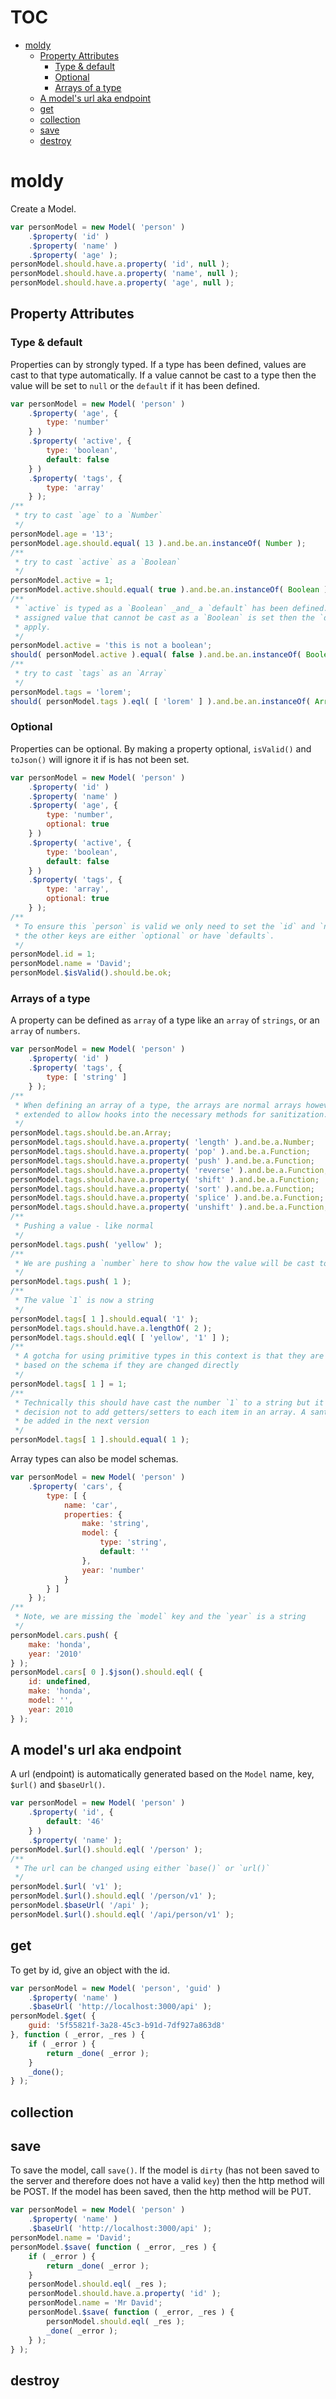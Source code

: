 # TOC
   - [moldy](#moldy)
     - [Property Attributes](#moldy-property-attributes)
       - [Type & default](#moldy-property-attributes-type--default)
       - [Optional](#moldy-property-attributes-optional)
       - [Arrays of a type](#moldy-property-attributes-arrays-of-a-type)
     - [A model's url aka endpoint](#moldy-a-models-url-aka-endpoint)
     - [get](#moldy-get)
     - [collection](#moldy-collection)
     - [save](#moldy-save)
     - [destroy](#moldy-destroy)
<a name=""></a>
 
<a name="moldy"></a>
# moldy
Create a Model.

```js
var personModel = new Model( 'person' )
	.$property( 'id' )
	.$property( 'name' )
	.$property( 'age' );
personModel.should.have.a.property( 'id', null );
personModel.should.have.a.property( 'name', null );
personModel.should.have.a.property( 'age', null );
```

<a name="moldy-property-attributes"></a>
## Property Attributes
<a name="moldy-property-attributes-type--default"></a>
### Type & default
Properties can by strongly typed. If a type has been defined, values are cast to that type automatically. If a value cannot be cast to a type then the value will be set to `null` or the `default` if it has been defined.

```js
var personModel = new Model( 'person' )
	.$property( 'age', {
		type: 'number'
	} )
	.$property( 'active', {
		type: 'boolean',
		default: false
	} )
	.$property( 'tags', {
		type: 'array'
	} );
/**
 * try to cast `age` to a `Number`
 */
personModel.age = '13';
personModel.age.should.equal( 13 ).and.be.an.instanceOf( Number );
/**
 * try to cast `active` as a `Boolean`
 */
personModel.active = 1;
personModel.active.should.equal( true ).and.be.an.instanceOf( Boolean );
/**
 * `active` is typed as a `Boolean` _and_ a `default` has been defined. When an
 * assigned value that cannot be cast as a `Boolean` is set then the `default` will
 * apply.
 */
personModel.active = 'this is not a boolean';
should( personModel.active ).equal( false ).and.be.an.instanceOf( Boolean );
/**
 * try to cast `tags` as an `Array`
 */
personModel.tags = 'lorem';
should( personModel.tags ).eql( [ 'lorem' ] ).and.be.an.instanceOf( Array );
```

<a name="moldy-property-attributes-optional"></a>
### Optional
Properties can be optional. By making a property optional, `isValid()` and `toJson()` will ignore it if is has not been set.

```js
var personModel = new Model( 'person' )
	.$property( 'id' )
	.$property( 'name' )
	.$property( 'age', {
		type: 'number',
		optional: true
	} )
	.$property( 'active', {
		type: 'boolean',
		default: false
	} )
	.$property( 'tags', {
		type: 'array',
		optional: true
	} );
/**
 * To ensure this `person` is valid we only need to set the `id` and `name` because
 * the other keys are either `optional` or have `defaults`.
 */
personModel.id = 1;
personModel.name = 'David';
personModel.$isValid().should.be.ok;
```

<a name="moldy-property-attributes-arrays-of-a-type"></a>
### Arrays of a type
A property can be defined as `array` of a type like an `array` of `strings`, or an `array` of `numbers`.

```js
var personModel = new Model( 'person' )
	.$property( 'id' )
	.$property( 'tags', {
		type: [ 'string' ]
	} );
/**
 * When defining an array of a type, the arrays are normal arrays however they have been
 * extended to allow hooks into the necessary methods for sanitization.
 */
personModel.tags.should.be.an.Array;
personModel.tags.should.have.a.property( 'length' ).and.be.a.Number;
personModel.tags.should.have.a.property( 'pop' ).and.be.a.Function;
personModel.tags.should.have.a.property( 'push' ).and.be.a.Function;
personModel.tags.should.have.a.property( 'reverse' ).and.be.a.Function;
personModel.tags.should.have.a.property( 'shift' ).and.be.a.Function;
personModel.tags.should.have.a.property( 'sort' ).and.be.a.Function;
personModel.tags.should.have.a.property( 'splice' ).and.be.a.Function;
personModel.tags.should.have.a.property( 'unshift' ).and.be.a.Function;
/**
 * Pushing a value - like normal
 */
personModel.tags.push( 'yellow' );
/**
 * We are pushing a `number` here to show how the value will be cast to a string
 */
personModel.tags.push( 1 );
/**
 * The value `1` is now a string
 */
personModel.tags[ 1 ].should.equal( '1' );
personModel.tags.should.have.a.lengthOf( 2 );
personModel.tags.should.eql( [ 'yellow', '1' ] );
/**
 * A gotcha for using primitive types in this context is that they are not sanitized
 * based on the schema if they are changed directly
 */
personModel.tags[ 1 ] = 1;
/**
 * Technically this should have cast the number `1` to a string but it was a design
 * decision not to add getters/setters to each item in an array. A santize method will
 * be added in the next version
 */
personModel.tags[ 1 ].should.equal( 1 );
```

Array types can also be model schemas.

```js
var personModel = new Model( 'person' )
	.$property( 'cars', {
		type: [ {
			name: 'car',
			properties: {
				make: 'string',
				model: {
					type: 'string',
					default: ''
				},
				year: 'number'
			}
		} ]
	} );
/**
 * Note, we are missing the `model` key and the `year` is a string
 */
personModel.cars.push( {
	make: 'honda',
	year: '2010'
} );
personModel.cars[ 0 ].$json().should.eql( {
	id: undefined,
	make: 'honda',
	model: '',
	year: 2010
} );
```

<a name="moldy-a-models-url-aka-endpoint"></a>
## A model's url aka endpoint
A url (endpoint) is automatically generated based on the `Model` name, key, `$url()` and `$baseUrl()`.

```js
var personModel = new Model( 'person' )
	.$property( 'id', {
		default: '46'
	} )
	.$property( 'name' );
personModel.$url().should.eql( '/person' );
/**
 * The url can be changed using either `base()` or `url()`
 */
personModel.$url( 'v1' );
personModel.$url().should.eql( '/person/v1' );
personModel.$baseUrl( '/api' );
personModel.$url().should.eql( '/api/person/v1' );
```

<a name="moldy-get"></a>
## get
To get by id, give an object with the id.

```js
var personModel = new Model( 'person', 'guid' )
	.$property( 'name' )
	.$baseUrl( 'http://localhost:3000/api' );
personModel.$get( {
	guid: '5f55821f-3a28-45c3-b91d-7df927a863d8'
}, function ( _error, _res ) {
	if ( _error ) {
		return _done( _error );
	}
	_done();
} );
```

<a name="moldy-collection"></a>
## collection
<a name="moldy-save"></a>
## save
To save the model, call `save()`. If the model is `dirty` (has not been saved to the server and therefore does not have a valid `key`) then the http method will be POST. If the model has been saved, then the http method will be PUT.

```js
var personModel = new Model( 'person' )
	.$property( 'name' )
	.$baseUrl( 'http://localhost:3000/api' );
personModel.name = 'David';
personModel.$save( function ( _error, _res ) {
	if ( _error ) {
		return _done( _error );
	}
	personModel.should.eql( _res );
	personModel.should.have.a.property( 'id' );
	personModel.name = 'Mr David';
	personModel.$save( function ( _error, _res ) {
		personModel.should.eql( _res );
		_done( _error );
	} );
} );
```

<a name="moldy-destroy"></a>
## destroy
